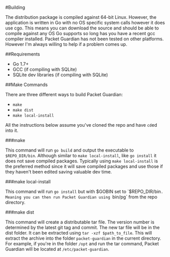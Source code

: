 #Building

The distribution package is compiled against 64-bit Linux. However, the application is written in Go with no OS specific system calls however it does use cgo. This means you can download the source and should be able to compile against any OS Go supports so long has you have a recent gcc compiler installed. Packet Guardian has not been tested on other platforms. However I'm always willing to help if a problem comes up.

##Requirements

- Go 1.7+
- GCC (if compiling with SQLite)
- SQLite dev libraries (if compiling with SQLite)

##Make Commands

There are three different ways to build Packet Guardian:

- `make`
- `make dist`
- `make local-install`

All the instructions below assume you've cloned the repo and have `cd`ed into it.

###make

This command will run `go build` and output the executable to `$REPO_DIR/bin`. Although similar to `make local-install`, like `go install` it does not save compiled packages. Typically using `make local-install` is the preferred method since it will save compiled packages and use those if they haven't been edited saving valuable dev time.

###make local-install

This command will run `go install` but with $GOBIN set to `$REPO_DIR/bin`. Meaning you can then run Packet Guardian using `bin/pg` from the repo directory.

###make dist

This command will create a distributable tar file. The version number is determined by the latest git tag and commit. The new tar file will be in the dist folder. It can be extracted using `tar -xzf $path_to_file`. This will extract the archive into the folder `packet-guardian` in the current directory. For example, if you're in the folder `/opt` and run the tar command, Packet Guardian will be located at `/etc/packet-guardian`.
